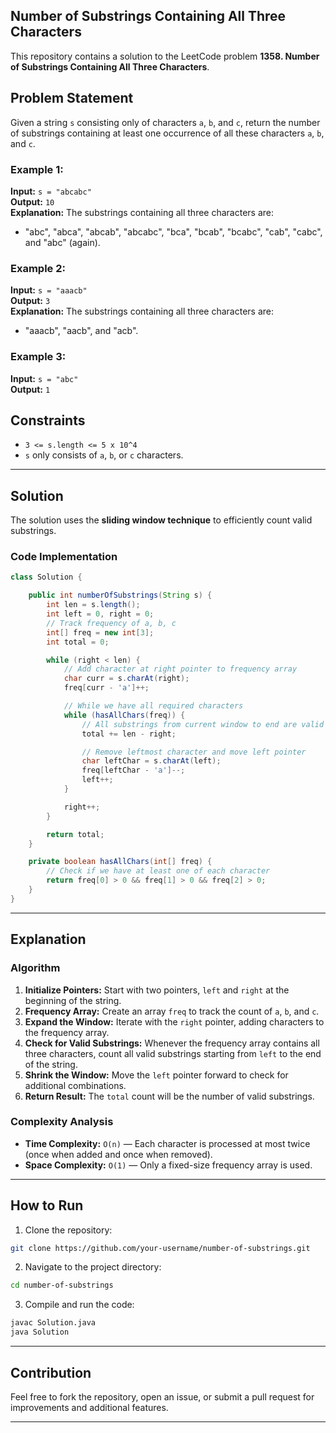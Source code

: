 ## Number of Substrings Containing All Three Characters

This repository contains a solution to the LeetCode problem **1358. Number of Substrings Containing All Three Characters**.

## Problem Statement
Given a string `s` consisting only of characters `a`, `b`, and `c`, return the number of substrings containing at least one occurrence of all these characters `a`, `b`, and `c`.

### Example 1:
**Input:** `s = "abcabc"`  
**Output:** `10`  
**Explanation:** The substrings containing all three characters are:
- "abc", "abca", "abcab", "abcabc", "bca", "bcab", "bcabc", "cab", "cabc", and "abc" (again).

### Example 2:
**Input:** `s = "aaacb"`  
**Output:** `3`  
**Explanation:** The substrings containing all three characters are:
- "aaacb", "aacb", and "acb".

### Example 3:
**Input:** `s = "abc"`  
**Output:** `1`  

## Constraints
- `3 <= s.length <= 5 x 10^4`
- `s` only consists of `a`, `b`, or `c` characters.

---

## Solution
The solution uses the **sliding window technique** to efficiently count valid substrings.

### Code Implementation
```java
class Solution {

    public int numberOfSubstrings(String s) {
        int len = s.length();
        int left = 0, right = 0;
        // Track frequency of a, b, c
        int[] freq = new int[3];
        int total = 0;

        while (right < len) {
            // Add character at right pointer to frequency array
            char curr = s.charAt(right);
            freq[curr - 'a']++;

            // While we have all required characters
            while (hasAllChars(freq)) {
                // All substrings from current window to end are valid
                total += len - right;

                // Remove leftmost character and move left pointer
                char leftChar = s.charAt(left);
                freq[leftChar - 'a']--;
                left++;
            }

            right++;
        }

        return total;
    }

    private boolean hasAllChars(int[] freq) {
        // Check if we have at least one of each character
        return freq[0] > 0 && freq[1] > 0 && freq[2] > 0;
    }
}
```

---

## Explanation
### Algorithm
1. **Initialize Pointers:** Start with two pointers, `left` and `right` at the beginning of the string.
2. **Frequency Array:** Create an array `freq` to track the count of `a`, `b`, and `c`.
3. **Expand the Window:** Iterate with the `right` pointer, adding characters to the frequency array.
4. **Check for Valid Substrings:** Whenever the frequency array contains all three characters, count all valid substrings starting from `left` to the end of the string.
5. **Shrink the Window:** Move the `left` pointer forward to check for additional combinations.
6. **Return Result:** The `total` count will be the number of valid substrings.

### Complexity Analysis
- **Time Complexity:** `O(n)` — Each character is processed at most twice (once when added and once when removed).
- **Space Complexity:** `O(1)` — Only a fixed-size frequency array is used.

---

## How to Run
1. Clone the repository:
```bash
git clone https://github.com/your-username/number-of-substrings.git
```
2. Navigate to the project directory:
```bash
cd number-of-substrings
```
3. Compile and run the code:
```bash
javac Solution.java
java Solution
```

---

## Contribution
Feel free to fork the repository, open an issue, or submit a pull request for improvements and additional features.

---
